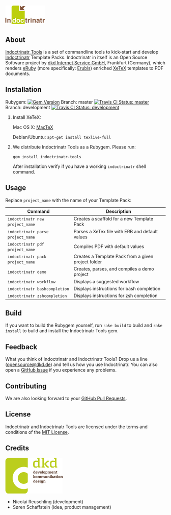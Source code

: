 # ![Indoctrinatr](assets/images/logo.png)

## About

[Indoctrinatr Tools](https://github.com/dkd/indoctrinatr-tools) is a set of commandline tools to kick-start and develop [Indoctrinatr](https://github.com/dkd/indoctrinatr) Template Packs. Indoctrinatr in itself is an Open Source Software project by [dkd Internet Service GmbH](https://dkd.de/), Frankfurt (Germany), which renders [eRuby](https://en.wikipedia.org/wiki/ERuby) (more specifically: [Erubis](http://www.kuwata-lab.com/erubis/)) enriched [XeTeX](http://tug.org/xetex/) templates to PDF documents.

## Installation

Rubygem: [![Gem Version](https://badge.fury.io/rb/indoctrinatr-tools.svg)](http://badge.fury.io/rb/indoctrinatr-tools) Branch: master [![Travis CI Status: master](https://travis-ci.org/dkd/indoctrinatr-tools.svg?branch=master)](https://travis-ci.org/dkd/indoctrinatr-tools) Branch: development  [![Travis CI Status: development](https://travis-ci.org/dkd/indoctrinatr-tools.svg?branch=development)](https://travis-ci.org/dkd/indoctrinatr-tools)

1.  Install XeTeX:

    Mac OS X: [MacTeX](https://tug.org/mactex/)
 
    Debian/Ubuntu: `apt-get install texlive-full`

2. We distribute Indoctrinatr Tools as a Rubygem. Please run:

    ```shell
    gem install indoctrinatr-tools
    ```
   After installation verify if you have a working `indoctrinatr` shell command.

## Usage

Replace `project_name` with the name of your Template Pack:

Command | Description
---|---
`indoctrinatr new project_name` | Creates a scaffold for a new Template Pack
`indoctrinatr parse project_name` | Parses a XeTex file with ERB and default values
`indoctrinatr pdf project_name` | Compiles PDF with default values
`indoctrinatr pack project_name` | Creates a Template Pack from a given project folder
`indoctrinatr demo` | Creates, parses, and compiles a demo project
`indoctrinatr workflow` | Displays a suggested workflow
`indoctrinatr bashcompletion` | Displays instructions for bash completion
`indoctrinatr zshcompletion` | Displays instructions for zsh completion

## Build

If you want to build the Rubygem yourself, run `rake build` to build and `rake install` to build and install the Indoctrinatr Tools gem.

## Feedback

What you think of Indoctrinatr and Indoctrinatr Tools? Drop us a line (<opensource@dkd.de>) and tell us how you use Indoctrinatr. You can also open a [GitHub Issue](https://github.com/dkd/indoctrinatr-tools/issues) if you experience any problems.

## Contributing

We are also looking forward to your [GitHub Pull Requests](https://help.github.com/articles/using-pull-requests/).

## License

Indoctrinatr and Indoctrinatr Tools are licensed under the terms and conditions of the [MIT License](http://en.wikipedia.org/wiki/MIT_License).

## Credits

[![dkd](assets/images/dkd_logo.png)](https://dkd.de/)

* Nicolai Reuschling (development)
* Søren Schaffstein (idea, product management)
